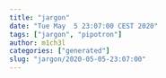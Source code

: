 ```yaml
---
title: "jargon"
date: "Tue May  5 23:07:00 CEST 2020"
tags: ["jargon", "pipotron"]
author: m1ch3l
categories: ["generated"]
slug: "jargon/2020-05-05-23:07:00"
---
```



